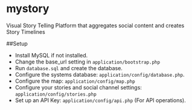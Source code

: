 mystory
=======

Visual Story Telling Platform that aggregates social content and creates Story Timelines

##Setup

* Install MySQL if not installed.
* Change the base_url setting in ```application/bootstrap.php```
* Run ```database.sql``` and create the database.
* Configure the systems database: ```application/config/database.php```.
* Configure the map: ```application/config/map.php```
* Configure your stories and social channel settings: ```application/config/stories.php```
* Set up an API Key: ```application/config/api.php``` (For API operations).
